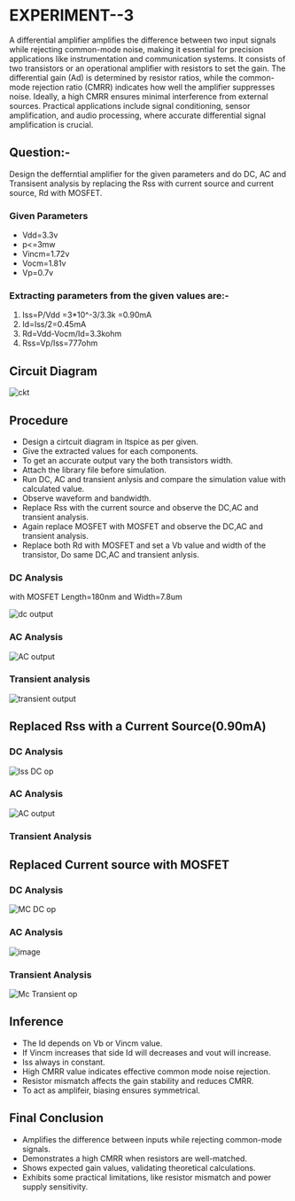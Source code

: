 # EXPERIMENT--3

A differential amplifier amplifies the difference between two input signals while rejecting common-mode noise, making it essential for precision applications like instrumentation and communication systems. It consists of two transistors or an operational amplifier with resistors to set the gain. The differential gain (Ad) is determined by resistor ratios, while the common-mode rejection ratio (CMRR) indicates how well the amplifier suppresses noise. Ideally, a high CMRR ensures minimal interference from external sources. Practical applications include signal conditioning, sensor amplification, and audio processing, where accurate differential signal amplification is crucial.
## Question:- 
Design the defferntial amplifier for the given parameters and do DC, AC and Transisent analysis by replacing the Rss with current source and current source, Rd with MOSFET.
### Given Parameters
* Vdd=3.3v
* p<=3mw
* Vincm=1.72v
* Vocm=1.81v
* Vp=0.7v

### Extracting parameters from the given values are:-
1. Iss=P/Vdd
=3*10^-3/3.3k
=0.90mA
2. Id=Iss/2=0.45mA
3. Rd=Vdd-Vocm/Id=3.3kohm
4. Rss=Vp/Iss=777ohm
## Circuit Diagram

![ckt](https://github.com/user-attachments/assets/c7315d6c-fc71-474a-ba49-8541ccccb0ee)

## Procedure
* Design a cirtcuit diagram in ltspice as per given.
* Give the extracted values for each components.
* To get an accurate output vary the both transistors width.
* Attach the library file before simulation.
* Run DC, AC and transient anlysis and compare the simulation value with calculated value.
* Observe waveform and bandwidth.
* Replace Rss with the current source and observe the DC,AC and transient analysis.
* Again replace MOSFET with MOSFET and observe the DC,AC and transient analysis.
* Replace both Rd with MOSFET and set a Vb value and width of the transistor, Do same DC,AC and transient anlysis.

### DC Analysis
with MOSFET Length=180nm and Width=7.8um

![dc output](https://github.com/user-attachments/assets/e70dbc15-245d-4f99-a311-49f103d2bb5b)

### AC Analysis

![AC output](https://github.com/user-attachments/assets/2504d1db-f47c-4997-8ec1-ccd072471917)

### Transient analysis

![transient output](https://github.com/user-attachments/assets/a2e796a2-f1fb-443f-9aa5-924ab7f3792a)

## Replaced Rss with a Current Source(0.90mA)

### DC Analysis

![Iss DC op](https://github.com/user-attachments/assets/c71a4e82-50a3-4299-a799-cb1c68712996)

### AC Analysis

![AC output](https://github.com/user-attachments/assets/1da3489d-1c31-44d4-a827-8bfe78eb1b3b)

### Transient Analysis



## Replaced Current source with MOSFET 

### DC Analysis

![MC DC op](https://github.com/user-attachments/assets/07951464-da5f-4541-a47c-2cf314a48781)

### AC Analysis

![image](https://github.com/user-attachments/assets/a09cce3b-26ce-4994-9553-d9c959e6cee8)

### Transient Analysis

![Mc Transient op](https://github.com/user-attachments/assets/ab730dce-7720-4276-abfa-5adb0605921a)

## Inference 
* The Id depends on Vb or Vincm value.
* If Vincm increases that side Id will decreases and vout will increase.
* Iss always in constant.
* High CMRR value indicates effective common mode noise rejection.
* Resistor mismatch affects the gain stability and reduces CMRR.
* To act as amplifeir, biasing ensures symmetrical.

## Final Conclusion
* Amplifies the difference between inputs while rejecting common-mode signals.
* Demonstrates a high CMRR when resistors are well-matched.
* Shows expected gain values, validating theoretical calculations.
* Exhibits some practical limitations, like resistor mismatch and power supply sensitivity.
